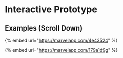 # Interactive Prototype

## Examples \(Scroll Down\)

{% embed url="https://marvelapp.com/4e43524" %}



{% embed url="https://marvelapp.com/179a1d9g" %}



